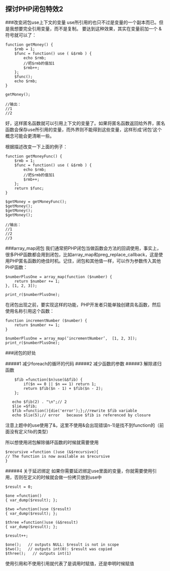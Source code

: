 ## 探讨PHP闭包特效2

###改变闭包use上下文的变量
use所引用的也只不过是变量的一个副本而已。但是我想要完全引用变量，而不是复制。
要达到这种效果，其实在变量前加一个 & 符号就可以了：

```
function getMoney() {
    $rmb = 1;
    $func = function() use ( &$rmb ) {
        echo $rmb;
        //把$rmb的值加1
        $rmb++;
    };
    $func();
    echo $rmb;
}

getMoney();

//输出：
//1
//2
```
好，这样匿名函数就可以引用上下文的变量了。如果将匿名函数返回给外界，匿名函数会保存use所引用的变量，而外界则不能得到这些变量，这样形成‘闭包’这个概念可能会更清晰一些。

根据描述改变一下上面的例子：

```
function getMoneyFunc() {
    $rmb = 1;
    $func = function() use ( &$rmb ) {
        echo $rmb;
        //把$rmb的值加1
        $rmb++;
    };
    return $func;
}

$getMoney = getMoneyFunc();
$getMoney();
$getMoney();
$getMoney();

//输出：
//1
//2
//3
```

###array_map闭包
我们通常把PHP闭包当做函数会方法的回调使用，事实上，很多PHP函数都会用到闭包，比如array_map和preg_replace_callback，这是使用PHP匿名函数的绝佳时机。记住，闭包和其他值一样，可以作为参数传入其他PHP函数：
```
$numberPlusOne = array_map(function ($number) {
    return $number += 1;
}, [1, 2, 3]);

print_r($numberPlusOne);
```
在闭包出现之前，要实现这样的功能，PHP开发者只能单独创建具名函数，然后使用名称引用这个函数：

```
function incrementNumber ($number) {
    return $number += 1;
}

$numberPlusOne = array_map(‘incrementNumber’,  [1, 2, 3]);
print_r($numberPlusOne);
```

###闭包的好处

#####1 减少foreach的循环的代码
#####2 减少函数的参数
#####3 解除递归函数

```
    $fib =function($n)use(&$fib) {
        if($n == 0 || $n == 1) return 1;
        return $fib($n - 1) + $fib($n - 2);
    };
 
   echo $fib(2) . "\n";// 2
   $lie =$fib;
   $fib =function(){die('error');};//rewrite $fib variable 
   echo $lie(5);// error   because $fib is referenced by closure
```
注意上题中的use使用了&，这里不使用&会出现错误n-1)是找不到function的（前面没有定义fib的类型）

所以想使用闭包解除循环函数的时候就需要使用
```
$recursive =function ()use (&$recursive){
// The function is now available as $recursive
}
```
#####4 关于延迟绑定
如果你需要延迟绑定use里面的变量，你就需要使用引用，否则在定义的时候就会做一份拷贝放到use中

```
$result = 0;
 
$one =function()
{ var_dump($result); };
 
$two =function()use ($result)
{ var_dump($result); };
 
$three =function()use (&$result)
{ var_dump($result); };
 
$result++;
 
$one();   // outputs NULL: $result is not in scope
$two();   // outputs int(0): $result was copied
$three();   // outputs int(1)
```
使用引用和不使用引用就代表了是调用时赋值，还是申明时候赋值



